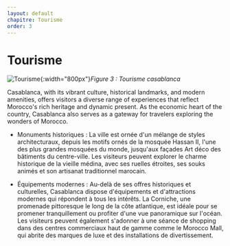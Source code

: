 ```yaml
---
layout: default
chapitre: Tourisme
order: 3
---
```




# Tourisme 

![Tourisme](/expose-casa/Tourisme/images/corniche.jpg){:width="800px"}*Figure 3 : Tourisme casablanca*

<!-- note -->
Casablanca, with its vibrant culture, historical landmarks, and modern amenities, offers visitors a diverse range of experiences that reflect Morocco's rich heritage and dynamic present. As the economic heart of the country, Casablanca also serves as a gateway for travelers exploring the wonders of Morocco.

- Monuments historiques : La ville est ornée d'un mélange de styles architecturaux, depuis les motifs ornés de la mosquée Hassan II, l'une des plus grandes mosquées du monde, jusqu'aux façades Art déco des bâtiments du centre-ville. Les visiteurs peuvent explorer le charme historique de la vieille médina, avec ses ruelles étroites, ses souks animés et son artisanat traditionnel marocain.

- Équipements modernes : Au-delà de ses offres historiques et culturelles, Casablanca dispose d'équipements et d'attractions modernes qui répondent à tous les intérêts. La Corniche, une promenade pittoresque le long de la côte atlantique, est idéale pour se promener tranquillement ou profiter d'une vue panoramique sur l'océan. Les visiteurs peuvent également s'adonner à une séance de shopping dans des centres commerciaux haut de gamme comme le Morocco Mall, qui abrite des marques de luxe et des installations de divertissement.


<!-- new slide -->